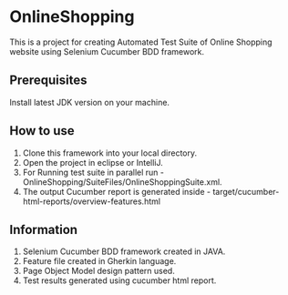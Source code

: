 # OnlineShopping
This is a project for creating Automated Test Suite of Online Shopping website using Selenium Cucumber BDD framework.

## Prerequisites
Install latest JDK version on your machine.

## How to use
1. Clone this framework into your local directory.   
2. Open the project in eclipse or IntelliJ.
3. For Running test suite in parallel run - OnlineShopping/SuiteFiles/OnlineShoppingSuite.xml.
4. The output Cucumber report is generated inside - target/cucumber-html-reports/overview-features.html

## Information
1. Selenium Cucumber BDD framework created in JAVA.
2. Feature file created in Gherkin language.
3. Page Object Model design pattern used.
4. Test results generated using cucumber html report.
